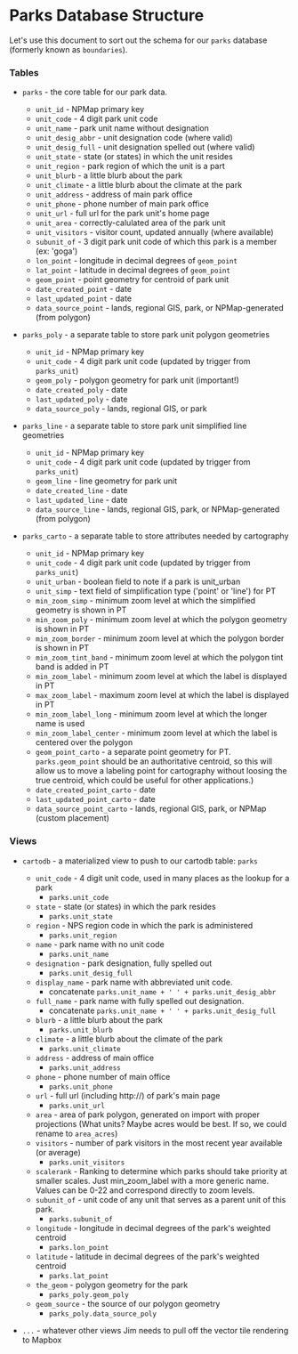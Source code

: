 # Parks Database Structure
Let's use this document to sort out the schema for our `parks` database (formerly known as `boundaries`).

### Tables
- `parks` - the core table for our park data.  
  - `unit_id` - NPMap primary key
  - `unit_code` - 4 digit park unit code
  - `unit_name` - park unit name without designation
  - `unit_desig_abbr` - unit designation code (where valid)
  - `unit_desig_full` - unit designation spelled out (where valid)
  - `unit_state` - state (or states) in which the unit resides
  - `unit_region` - park region of which the unit is a part
  - `unit_blurb` - a little blurb about the park
  - `unit_climate` - a little blurb about the climate at the park
  - `unit_address` - address of main park office
  - `unit_phone` - phone number of main park office
  - `unit_url` - full url for the park unit's home page
  - `unit_area` - correctly-calulated area of the park unit
  - `unit_visitors` - visitor count, updated annually (where available)
  - `subunit_of` - 3 digit park unit code of which this park is a member (ex: 'goga')
  - `lon_point` - longitude in decimal degrees of `geom_point`
  - `lat_point` - latitude in decimal degrees of `geom_point`
  - `geom_point` - point geometry for centroid of park unit
  - `date_created_point` - date
  - `last_updated_point` - date
  - `data_source_point` - lands, regional GIS, park, or NPMap-generated (from polygon)


- `parks_poly` - a separate table to store park unit polygon geometries
  - `unit_id` - NPMap primary key
  - `unit_code` - 4 digit park unit code (updated by trigger from `parks_unit`)
  - `geom_poly` - polygon geometry for park unit (important!)
  - `date_created_poly` - date
  - `last_updated_poly` - date
  - `data_source_poly` - lands, regional GIS, or park


- `parks_line` - a separate table to store park unit simplified line geometries
  - `unit_id` - NPMap primary key
  - `unit_code` - 4 digit park unit code (updated by trigger from `parks_unit`)
  - `geom_line` - line geometry for park unit
  - `date_created_line` - date
  - `last_updated_line` - date
  - `data_source_line` - lands, regional GIS, park, or NPMap-generated (from polygon)


- `parks_carto` - a separate table to store attributes needed by cartography
  - `unit_id` - NPMap primary key
  - `unit_code` - 4 digit park unit code (updated by trigger from `parks_unit`)
  - `unit_urban` - boolean field to note if a park is unit_urban
  - `unit_simp` - text field of simplification type ('point' or 'line') for PT
  - `min_zoom_simp` - minimum zoom level at which the simplified geometry is shown in PT
  - `min_zoom_poly` - minimum zoom level at which the polygon geometry is shown in PT
  - `min_zoom_border` - minimum zoom level at which the polygon border is shown in PT
  - `min_zoom_tint_band` - minimum zoom level at which the polygon tint band is added in PT
  - `min_zoom_label` - minimum zoom level at which the label is displayed in PT
  - `max_zoom_label` - maximum zoom level at which the label is displayed in PT
  - `min_zoom_label_long` - minimum zoom level at which the longer name is used
  - `min_zoom_label_center` - minimum zoom level at which the label is centered over the polygon
  - `geom_point_carto` - a separate point geometry for PT. `parks.geom_point` should be an authoritative centroid, so this will allow us to move a labeling point for cartography without loosing the true centroid, which could be useful for other applications.)
  - `date_created_point_carto` - date
  - `last_updated_point_carto` - date
  - `data_source_point_carto` - lands, regional GIS, park, or NPMap (custom placement)


### Views

- `cartodb` - a materialized view to push to our cartodb table: `parks`
  - `unit_code` - 4 digit unit code, used in many places as the lookup for a park  
    - `parks.unit_code`
  - `state` - state (or states) in which the park resides
    - `parks.unit_state`
  - `region` - NPS region code in which the park is administered
    - `parks.unit_region`
  - `name` - park name with no unit code
    - `parks.unit_name`
  - `designation` - park designation, fully spelled out  
    - `parks.unit_desig_full`
  - `display_name` - park name with abbreviated unit code.  
    - concatenate `parks.unit_name + ' ' + parks.unit_desig_abbr`
  - `full_name` - park name with fully spelled out designation.
    - concatenate `parks.unit_name + ' ' + parks.unit_desig_full`
  - `blurb` - a little blurb about the park
    - `parks.unit_blurb`
  - `climate` - a little blurb about the climate of the park
    - `parks.unit_climate`
  - `address` - address of main office
    - `parks.unit_address`
  - `phone` - phone number of main office
    - `parks.unit_phone`
  - `url` - full url (including http://) of park's main page
    - `parks.unit_url`
  - `area` - area of park polygon, generated on import with proper projections (What units? Maybe acres would be best. If so, we could rename to `area_acres`)
  - `visitors` - number of park visitors in the most recent year available (or average)
    - `parks.unit_visitors`
  - `scalerank` - Ranking to determine which parks should take priority at smaller scales. Just min_zoom_label with a more generic name. Values can be 0-22 and correspond directly to zoom levels.
  - `subunit_of` - unit code of any unit that serves as a parent unit of this park.
    - `parks.subunit_of`
  - `longitude` - longitude in decimal degrees of the park's weighted centroid
    - `parks.lon_point`
  - `latitude` - latitude in decimal degrees of the park's weighted centroid
    - `parks.lat_point`
  - `the_geom` - polygon geometry for the park
    - `parks_poly.geom_poly`
  - `geom_source` - the source of our polygon geometry
    - `parks_poly.data_source_poly`


- `...` - whatever other views Jim needs to pull off the vector tile rendering to Mapbox
